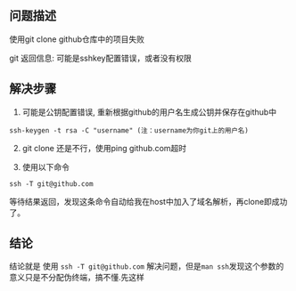 ## 问题描述

使用git clone github仓库中的项目失败

git 返回信息: 可能是sshkey配置错误，或者没有权限

## 解决步骤

1.  可能是公钥配置错误, 重新根据github的用户名生成公钥并保存在github中

```shell
ssh-keygen -t rsa -C "username" (注：username为你git上的用户名)
```

2. git clone 还是不行，使用ping github.com超时
   
3. 使用以下命令
```
ssh -T git@github.com
```

等待结果返回，发现这条命令自动给我在host中加入了域名解析，再clone即成功了。

## 结论

结论就是 使用 `ssh -T git@github.com` 解决问题，但是`man ssh`发现这个参数的意义只是不分配伪终端，搞不懂.先这样
